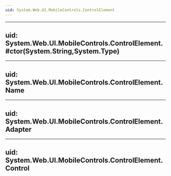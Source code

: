 ```yaml
---
uid: System.Web.UI.MobileControls.ControlElement
---
```


---
uid: System.Web.UI.MobileControls.ControlElement.#ctor(System.String,System.Type)
---

---
uid: System.Web.UI.MobileControls.ControlElement.Name
---

---
uid: System.Web.UI.MobileControls.ControlElement.Adapter
---

---
uid: System.Web.UI.MobileControls.ControlElement.Control
---
